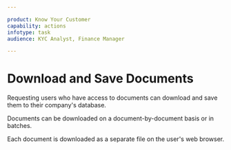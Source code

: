 ```yaml
---

product: Know Your Customer
capability: actions
infotype: task
audience: KYC Analyst, Finance Manager

---
```

# Download and Save Documents

Requesting users who have access to documents can download and save them to their company&#39;s database.

Documents can be downloaded on a document-by-document basis or in batches.

Each document is downloaded as a separate file on the user&#39;s web browser.


